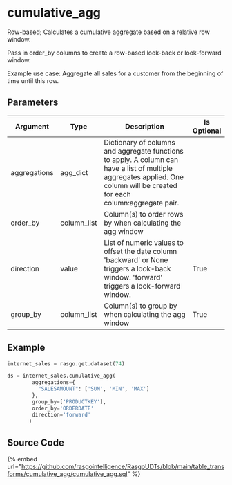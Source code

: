 

# cumulative_agg

Row-based; Calculates a cumulative aggregate based on a relative row window.

Pass in order_by columns to create a row-based look-back
or look-forward window.

Example use case: Aggregate all sales for a customer from the beginning
of time until this row.


## Parameters

|   Argument   |    Type     |                                                                                 Description                                                                                  | Is Optional |
| ------------ | ----------- | ---------------------------------------------------------------------------------------------------------------------------------------------------------------------------- | ----------- |
| aggregations | agg_dict    | Dictionary of columns and aggregate functions to apply. A column can have a list of multiple aggregates applied. One column will be created for each column:aggregate pair.  |             |
| order_by     | column_list | Column(s) to order rows by when calculating the agg window                                                                                                                   |             |
| direction    | value       | List of numeric values to offset the date column 'backward' or None triggers a look-back window. 'forward' triggers a look-forward window.                                   | True        |
| group_by     | column_list | Column(s) to group by when calculating the agg window                                                                                                                        | True        |


## Example

```python
internet_sales = rasgo.get.dataset(74)

ds = internet_sales.cumulative_agg(
        aggregations={
          "SALESAMOUNT": ['SUM', 'MIN', 'MAX']
        },
        group_by=['PRODUCTKEY'],
        order_by='ORDERDATE'
        direction='forward'
       )

```

## Source Code

{% embed url="https://github.com/rasgointelligence/RasgoUDTs/blob/main/table_transforms/cumulative_agg/cumulative_agg.sql" %}

